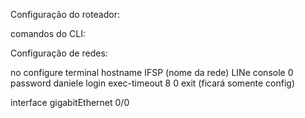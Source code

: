 Configuração do roteador:

comandos do CLI:

Configuração de redes:

no
configure terminal
hostname IFSP (nome da rede)
LINe console 0
password daniele
login
exec-timeout 8 0
exit (ficará somente config)

interface gigabitEthernet 0/0
